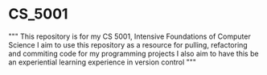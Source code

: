 # CS_5001

"""
  This repository is for my CS 5001, Intensive Foundations of Computer Science
  I aim to use this repository as a resource for pulling, refactoring and commiting code for my programming projects
  I also aim to have this be an experiential learning experience in version control
"""
